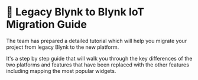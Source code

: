# 🎉 Legacy Blynk to Blynk IoT Migration Guide

The team has prepared a detailed tutorial which will help you migrate your project from legacy Blynk to the new platform.

It's a step by step guide that will walk you through the key differences of the two platforms and features that have been replaced with the other features including mapping the most popular widgets.
